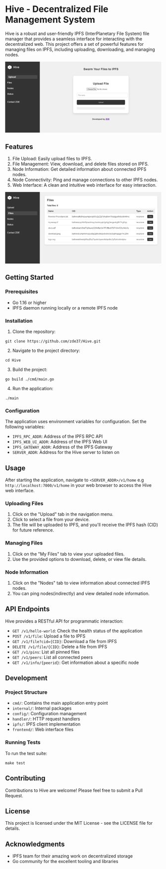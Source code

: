 # Hive - Decentralized File Management System

Hive is a robust and user-friendly IPFS (InterPlanetary File System) file manager that provides a seamless interface for interacting with the decentralized web. This project offers a set of powerful features for managing files on IPFS, including uploading, downloading, and managing nodes.

![Hive Home Screen](hive_home.png)

## Features

1. File Upload: Easily upload files to IPFS.
2. File Management: View, download, and delete files stored on IPFS.
3. Node Information: Get detailed information about connected IPFS nodes.
4. Node Connectivity: Ping and manage connections to other IPFS nodes.
5. Web Interface: A clean and intuitive web interface for easy interaction.

![Hive FIles Screen](hive_files.png)

## Getting Started

### Prerequisites

- Go 1.16 or higher
- IPFS daemon running locally or a remote IPFS node

### Installation

1. Clone the repository:
```
git clone https://github.com/zde37/Hive.git
```

2. Navigate to the project directory:
```
cd Hive
```

3. Build the project:
```
go build ./cmd/main.go
```

4. Run the application:
```
./main
```


### Configuration

The application uses environment variables for configuration. Set the following variables:

- `IPFS_RPC_ADDR`: Address of the IPFS RPC API
- `IPFS_WEB_UI_ADDR`: Address of the IPFS Web UI
- `IPFS_GATEWAY_ADDR`: Address of the IPFS Gateway
- `SERVER_ADDR`: Address for the Hive server to listen on

## Usage

After starting the application, navigate to `<SERVER_ADDR>/v1/home` e.g `http://localhost:7000/v1/home` in your web browser to access the Hive web interface.

### Uploading Files

1. Click on the "Upload" tab in the navigation menu.
2. Click to select a file from your device.
3. The file will be uploaded to IPFS, and you'll receive the IPFS hash (CID) for future reference.

### Managing Files

1. Click on the "My Files" tab to view your uploaded files.
2. Use the provided options to download, delete, or view file details.

### Node Information

1. Click on the "Nodes" tab to view information about connected IPFS nodes.
2. You can ping nodes(indirectly) and view detailed node information.

## API Endpoints

Hive provides a RESTful API for programmatic interaction:

- `GET /v1/hello-world`: Check the health status of the application
- `POST /v1/file`: Upload a file to IPFS
- `GET /v1/file?cid={CID}`: Download a file from IPFS
- `DELETE /v1/file/{CID}`: Delete a file from IPFS
- `GET /v1/pins`: List all pinned files
- `GET /v1/peers`: List all connected peers
- `GET /v1/info/{peerid}`: Get information about a specific node

## Development

### Project Structure

- `cmd/`: Contains the main application entry point
- `internal/`: Internal packages
- `config/`: Configuration management
- `handler/`: HTTP request handlers
- `ipfs/`: IPFS client implementation
- `frontend/`: Web interface files

### Running Tests

To run the test suite:
```
make test
```

## Contributing

Contributions to Hive are welcome! Please feel free to submit a Pull Request.

## License

This project is licensed under the MIT License - see the LICENSE file for details.

## Acknowledgments

- IPFS team for their amazing work on decentralized storage
- Go community for the excellent tooling and libraries

